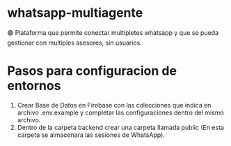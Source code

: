 # whatsapp-multiagente
🟢 Plataforma que permite conectar multipletes whatsapp y que se pueda gestionar con multiples asesores, sin usuarios.

# Pasos para configuracion de entornos

1. Crear Base de Datos en Firebase con las colecciones que indica en archivo .env.example y completar las configuraciones dentro del mismo archivo.
2. Dentro de la carpeta backend crear una carpeta llamada public (En esta carpeta se almacenara las sesiones de WhatsApp).